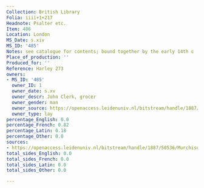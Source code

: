 ```yaml
---
Collection: British Library
Folia: iiii+1+217
Headnote: Psalter etc.
Item: 486
Location: London
MS_Date: s.xiv
MS_ID: '485'
Notes: see catalogue for contents; bound together by the early 14th c
Place_of_production: ''
Produced_for: ''
Reference: Harley 273
owners:
- MS_ID: '485'
  owner_ID: 1
  owner_date: s.xv
  owner_descr: John Clerk, grocer
  owner_gender: man
  owner_source: https://openaccess.leidenuniv.nl/bitstream/handle/1887/50536/MurchisonPQ95_2W24424.pdf?sequence=1
  owner_type: lay
percentage_English: 0.0
percentage_French: 0.82
percentage_Latin: 0.18
percentage_Other: 0.0
sources:
- https://openaccess.leidenuniv.nl/bitstream/handle/1887/50536/MurchisonPQ95_2W24424.pdf?sequence=1
total_sides_English: 0.0
total_sides_French: 0.0
total_sides_Latin: 0.0
total_sides_Other: 0.0

---
```

